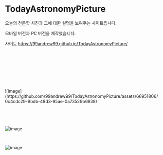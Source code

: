 # TodayAstronomyPicture

오늘의 천문학 사진과 그에 대한 설명을 보여주는 사이트입니다.

모바일 버전과 PC 버전을 제작했습니다.

사이트 https://99andrew99.github.io/TodayAstronomyPicture/

<br/><br/><br/><br/>


# <PC>   
<br/>
![image](https://github.com/99andrew99/TodayAstronomyPicture/assets/66951806/0c4cdc29-9bdb-48d3-95ae-0a73529b6938)
<br/><br/><br/>

# <MOBILE>
![image](https://github.com/99andrew99/TodayAstronomyPicture/assets/66951806/a9bf3a1f-d23a-462e-a794-42339eaa4b4a)

<br />

![image](https://github.com/99andrew99/TodayAstronomyPicture/assets/66951806/c75a2d48-e394-462a-8251-df0deda96ef1)


